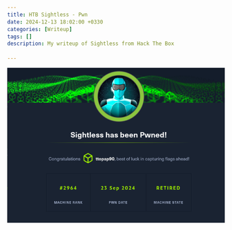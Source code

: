 ```yaml
---
title: HTB Sightless - Pwn
date: 2024-12-13 18:02:00 +0330
categories: [Writeup]
tags: []
description: My writeup of Sightless from Hack The Box

---
```


![](assets/img/sightless_congrats.png)